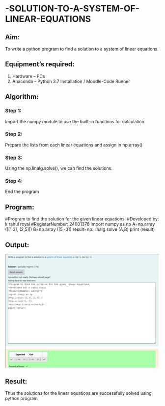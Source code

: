 # -SOLUTION-TO-A-SYSTEM-OF-LINEAR-EQUATIONS
## Aim:
To write a python program to find a solution to a system of linear equations.
## Equipment’s required:
1. 	Hardware – PCs
2. 	Anaconda – Python 3.7 Installation / Moodle-Code Runner
## Algorithm:
### Step 1: 
Import the numpy module to use the built-in functions for calculation
### Step 2: 
Prepare the lists from each linear equations and assign in np.array()
### Step 3: 
Using the np.linalg.solve(), we can find the solutions.
### Step 4: 
End the program
## Program:
#Program to find the solution for the given linear equations.
#Developed by: k rahul royal
#RegisterNumber: 24001378
import numpy as np
A=np.array ([[1,3], (2,5]])
B=np.array ([5,-3])
result=np. linalg.solve (A,B)
print (result)
## Output:
![alt text](image.png)

## Result: 
Thus the solutions for the linear equations are successfully solved using python program

